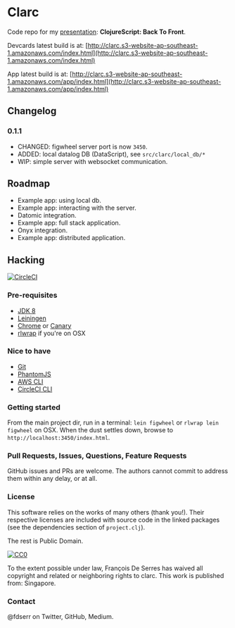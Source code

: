 # Clarc

Code repo for my
[presentation](https://github.com/fdserr/clarc/blob/master/resources/public/deck.pdf): __ClojureScript: Back To Front__.

Devcards latest build is at: [http://clarc.s3-website-ap-southeast-1.amazonaws.com/index.html](http://clarc.s3-website-ap-southeast-1.amazonaws.com/index.html)

App latest build is at: [http://clarc.s3-website-ap-southeast-1.amazonaws.com/app/index.html](http://clarc.s3-website-ap-southeast-1.amazonaws.com/app/index.html)

## Changelog

### 0.1.1

- CHANGED: figwheel server port is now `3450`.
- ADDED: local datalog DB (DataScript), see `src/clarc/local_db/*`
- WIP: simple server with websocket communication.

## Roadmap

- Example app: using local db.
- Example app: interacting with the server.
- Datomic integration.
- Example app: full stack application.
- Onyx integration.
- Example app: distributed application.

## Hacking

[![CircleCI](https://circleci.com/gh/fdserr/clarc.svg?style=svg&circle-token=2ea7757a3e32217c21186f8b4469ebe39163245b)](https://circleci.com/gh/fdserr/clarc)

### Pre-requisites

- [JDK 8](https://docs.oracle.com/javase/8/docs/technotes/guides/install/install_overview.html)
- [Leiningen](https://leiningen.org)
- [Chrome](https://www.google.com/chrome/) or [Canary](https://www.google.com/chrome/browser/canary.html)
- [rlwrap](http://brewformulas.org/Rlwrap) if you're on OSX

### Nice to have

- [Git](https://desktop.github.com)
- [PhantomJS](http://phantomjs.org/download.html)
- [AWS CLI](https://aws.amazon.com/cli/)
- [CircleCI CLI](https://circleci.com/docs/2.0/local-jobs/)

### Getting started

From the main project dir, run in a terminal:
`lein figwheel` or `rlwrap lein figwheel` on OSX.
When the dust settles down, browse to
`http://localhost:3450/index.html`.

### Pull Requests, Issues, Questions, Feature Requests

GitHub issues and PRs are welcome. The authors cannot commit to address them within any delay, or at all.

### License

This software relies on the works of many others (thank you!).
Their respective licenses are included with source code in the linked packages (see the dependencies section of `project.clj`).

The rest is Public Domain.

[![CC0](http://i.creativecommons.org/p/zero/1.0/88x31.png)](http://creativecommons.org/publicdomain/zero/1.0/)

To the extent possible under law, François De Serres has waived all copyright and related or neighboring rights to clarc. This work is published from: Singapore.

### Contact

@fdserr on Twitter, GitHub, Medium.
